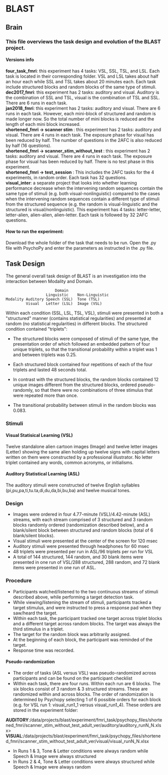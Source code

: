 # BLAST
## Brain 

### This file overviews the task design and evolution of the BLAST project. 

#### Versions info 

<b>four_task_fmri</b>:	this experiment has 4 tasks: VSL, SSL, TSL, and LSL. Each task is located in their corresponding folder. VSL and LSL takes about half an hour each while SSL and TSL takes about 20 minutes each. Each task include structured blocks and random blocks of the same type of stimuli.<br/>
<b>dec2017_fmri</b>:	this experiment has 2 tasks: auditory and visual. Auditory is the combination of SSL and TSL, visual is the combination of TSL and SSL. There are 6 runs in each task.<br/>
<b>jan2018_fmri</b>:	this experiment has 2 tasks: auditory and visual. There are 6 runs in each task. However, each mini-block of structured and random is made longer now. So the total number of mini blocks is reduced and the length of each mini block increased.<br/>
<b>shortened_fmri -> scanner stim	</b>:	this experiment has 2 tasks: auditory and visual. There are 4 runs in each task. The exposure phase for visual has been reduced by half. The number of questions in the 2AFC is also reduced by half (16 questions).<br/>
<b>shortened_fmri -> scanner_stim_without_test	</b>:	this experiment has 2 tasks: auditory and visual. There are 4 runs in each task. The exposure phase for visual has been reduced by half. There is no test phase in this experiment.<br/>
<b>shortened_fmri -> test_session	</b>:	This includes the 2AFC tasks for the 4 experiments, in random order. Each task has 32 questions.<br/>
<b>visual_inter</b>:  a separate project that looks into whether learning performance decrease when the intervening random sequences contain the same type of stimuli (e.g. both visual-nonlinguistic) compared to the cases when the intervening random sequences contain a different type of stimuli from the structured sequence (e.g. the random is visual-linguistic and the structured is visual/nonlinguistic). This experiment has 4 tasks: letter-letter, letter-alien, alien-alien, alien-letter. Each task is followed by 32 2AFC questions.

#### How to run the experiment:

Download the whole folder of the task that needs to be run. Open the .py file with PsychoPy and enter the parameters as instructed in the .py file.

## Task Design
The general overall task design of BLAST is an investigation into the interaction between Modality and Domain.

		                  Domain
                      Linguistic    Non-Linguistic
    Modality Auditory Speech (SSL)	Tone (TSL)
             Visual   Letter (LSL)	Image (VSL)

Within each condition (SSL, LSL, TSL, VSL), stimuli were presented in both a "structured" manner (contains statistical regularities) and presented at random (no statistical regularities) in different blocks. The structured condition contained "triplets": 
  
  - The structured blocks were composed of stimuli of the same type, the presentation order of which followed an embedded pattern of four unique triplets, so that the transitional probability within a triplet was 1 and between triplets was 0.25. 
 
  - Each structured block contained four repetitions of each of the four triplets and lasted 48 seconds total. 
 
  - In contrast with the structured blocks, the random blocks contained 12 unique images different from the structured blocks, ordered pseudo-randomly, so that there were no combinations of three stimulus that were repeated more than once. 
  
  - The transitional probability between stimuli in the random blocks was 0.083.

### Stimuli
#### Visual Statisical Learning (VSL)
Twelve standalone alien cartoon images (Image) and twelve letter images (Letter) showing the same alien holding up twelve signs with capital letters written on them were constructed by a professional illustrator. No letter triplet contained any words, common acronyms, or initialisms.

#### Auditory Statistical Learning (ASL)
The auditory stimuli were constructed of twelve English syllables (pi,pu,pa,ti,tu.ta,di,du,da,bi,bu,ba) and twelve musical tones. 

### Design
- Images were ordered in four 4.77-minute (VSL)/4.42-minute (ASL) streams, with each stream comprised of 3 structured and 3 random blocks randomly ordered (randomization described below), and a blank/silent block between structured and random blocks (total of 6 blank/silent blocks).
- Visual stimuli were presented at the center of the screen for 120 msec
- Auditory stimuli were presented through headphones for 60 msec
- 48 triplets were presented per run in ASL/96 triplets per run for VSL
- A total of 144 structured, 144 random, and 30 blank items were presented in one run of VSL/288 structured, 288 random, and 72 blank items were presented in one run of ASL.

### Procedure
- Participants watched/listened to the two continuous streams of stimuli described above, while performing a target detection task. 
- While viewing/listening the stream of stimuli, participants tracked a target stimulus, and were instructed to press a response pad when they saw/heard the target.  
- Within each task, the participant tracked one target across triplet blocks and a different target across random blocks. The target was always the third stimulus in a triplet. 
- The target for the random block was arbitrarily assigned. 
- At the beginning of each block, the participant was reminded of the target. 
- Response time was recorded.

#### Pseudo-randomization
- The order of tasks (ASL versus VSL) was pseudo-randomized across participants and can be found on the participant checklist
- Within each task, there are four runs. Within each run are 6 blocks. The six blocks consist of 3 random & 3 structured streams. These are randomized within and across blocks. The order of randomization is determined by Psychopy selecting 1 of 6 possible orders for each block (e.g. for VSL run 1: visual_run1_1 versus visual_run1_4). These orders are stored in the experiment folder:
 
**AUDITORY**:/data/projects/blast/experiment/fmri_task/psychopy_files/shortened_fmri/scanner_stim_without_test_adult_ver/auditory/auditory_runN_N.xlsx>
**VISUAL**:/data/projects/blast/experiment/fmri_task/psychopy_files/shortened_fmri/scanner_stim_without_test_adult_ver/visual/visual_runN_N.xlsx

- In Runs 1 & 3, Tone & Letter conditions were always random while Speech & Image were always structured
- In Runs 2 & 4, Tone & Letter conditions were always structured while Speech & Image were always random
